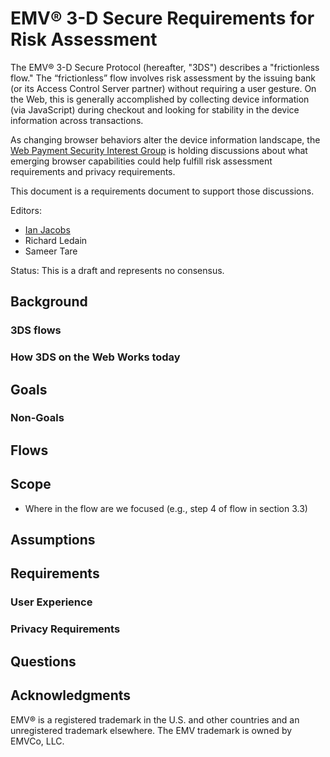# EMV® 3-D Secure Requirements for Risk Assessment

The EMV® 3-D Secure Protocol (hereafter, "3DS") describes a
"frictionless flow." The “frictionless” flow involves risk assessment
by the issuing bank (or its Access Control Server partner) without
requiring a user gesture. On the Web, this is generally accomplished
by collecting device information (via JavaScript) during checkout and
looking for stability in the device information across transactions.

As changing browser behaviors alter the device information landscape,
the [Web Payment Security Interest
Group](https://www.w3.org/securepay/) is holding discussions about
what emerging browser capabilities could help fulfill risk assessment
requirements and privacy requirements.

This document is a requirements document to support those discussions.

Editors:

* [Ian Jacobs](mailto:ij@w3.org)
* Richard Ledain
* Sameer Tare

Status: This is a draft and represents no consensus.

## Background

### 3DS flows

### How 3DS on the Web Works today

## Goals

### Non-Goals

## Flows

## Scope

* Where in the flow are we focused (e.g., step 4 of flow in section 3.3)

## Assumptions

## Requirements

### User Experience

### Privacy Requirements

## Questions

## Acknowledgments

EMV® is a registered trademark in the U.S. and other countries and an unregistered trademark elsewhere. The EMV trademark is owned by EMVCo, LLC.

